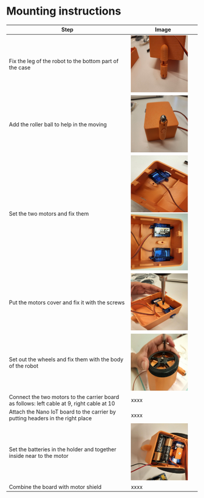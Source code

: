 # Mounting instructions
| Step | Image |
| --- | --- |
| Fix the leg of the robot to the bottom part of the case  | <img src="/doc/pictures/image9.jpg" width="150" height="150">   |
| Add the roller ball to help in the moving | <img src="/doc/pictures/image13.jpg" width="150" height="150"> | 
| Set the two motors and fix them  | <img src="/doc/pictures/image17.jpg" width="150" height="150"> <img src="/doc/pictures/image6.jpg" width="150" height="150"> | 
| Put the motors cover and fix it with the screws   | <img src="/doc/pictures/image8.jpg" width="150" height="150"> | 
| Set out the wheels and fix them with the body of the robot   | <img src="/doc/pictures/image18.jpg" width="150" height="150"> | 
| Connect the two motors to the carrier board as follows: left cable at 9, right cable at 10  |xxxx | 
| Attach the Nano IoT board to the carrier by putting headers in the right place | xxxx |
|  Set the batteries in the holder and together inside near to the motor   |<img src="/doc/pictures/image21.jpg" width="150" height="150">  | 
| Combine the board with motor shield   |xxxx | 
